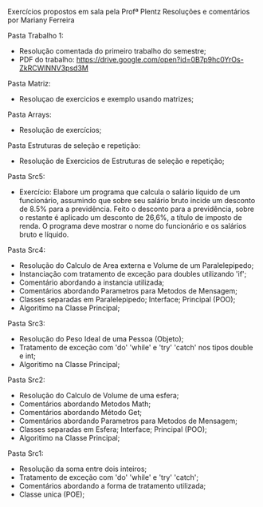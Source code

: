 Exercícios propostos em sala pela Profª Plentz
Resoluções e comentários por Mariany Ferreira

Pasta Trabalho 1:

- Resolução comentada do primeiro trabalho do semestre;
- PDF do trabalho: https://drive.google.com/open?id=0B7p9hc0YrOs-ZkRCWlNNV3psd3M

Pasta Matriz:

- Resoluçao de exercicios e exemplo usando matrizes;

Pasta Arrays:

- Resolução de exercícios;

Pasta Estruturas de seleção e repetição:

- Resolução de Exercicios de Estruturas de seleção e repetição;

Pasta Src5:
 - Exercício: Elabore  um  programa  que  calcula  o  salário  líquido  de  um
  funcionário, assumindo que sobre seu salário bruto incide um
  desconto de 8.5% para a previdência. Feito o desconto para a
  previdência,  sobre  o  restante  é  aplicado  um  desconto  de
  26,6%, a título de imposto de renda. O programa deve mostrar o nome do
  funcionário e os salários bruto e líquido.


Pasta Src4:

- Resolução do Calculo de Area externa e Volume de um Paralelepipedo;
- Instanciação com tratamento de exceção para doubles utilizando 'if';
- Comentário abordando a instancia utilizada;
- Comentários abordando Parametros para Metodos de Mensagem;
- Classes separadas em Paralelepipedo; Interface; Principal (POO);
- Algoritimo na Classe Principal;


Pasta Src3:

- Resolução do Peso Ideal de uma Pessoa (Objeto);
- Tratamento de exceção com 'do' 'while' e 'try' 'catch' nos tipos double e int;
- Algoritimo na Classe Principal;


Pasta Src2:

- Resolução do Calculo de Volume de uma esfera;
- Comentários abordando Metodos Math;
- Comentários abordando Método Get;
- Comentários abordando Parametros para Metodos de Mensagem;
- Classes separadas em Esfera; Interface; Principal (POO);
- Algoritimo na Classe Principal;


Pasta Src1:

- Resolução da soma entre dois inteiros;
- Tratamento de exceção com 'do' 'while' e 'try' 'catch';
- Comentários abordando a forma de tratamento utilizada;
- Classe unica (POE);
